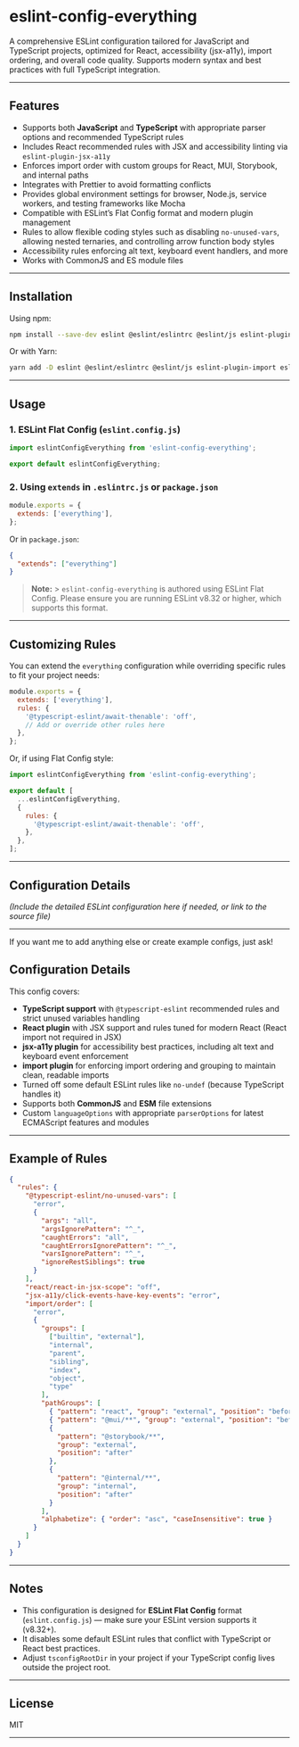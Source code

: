 # eslint-config-everything

A comprehensive ESLint configuration tailored for JavaScript and TypeScript projects, optimized for React, accessibility (jsx-a11y), import ordering, and overall code quality. Supports modern syntax and best practices with full TypeScript integration.

---

## Features

- Supports both **JavaScript** and **TypeScript** with appropriate parser options and recommended TypeScript rules
- Includes React recommended rules with JSX and accessibility linting via `eslint-plugin-jsx-a11y`
- Enforces import order with custom groups for React, MUI, Storybook, and internal paths
- Integrates with Prettier to avoid formatting conflicts
- Provides global environment settings for browser, Node.js, service workers, and testing frameworks like Mocha
- Compatible with ESLint’s Flat Config format and modern plugin management
- Rules to allow flexible coding styles such as disabling `no-unused-vars`, allowing nested ternaries, and controlling arrow function body styles
- Accessibility rules enforcing alt text, keyboard event handlers, and more
- Works with CommonJS and ES module files

---

## Installation

Using npm:

```bash
npm install --save-dev eslint @eslint/eslintrc @eslint/js eslint-plugin-import eslint-plugin-jsx-a11y eslint-plugin-react typescript-eslint globals
```

Or with Yarn:

```bash
yarn add -D eslint @eslint/eslintrc @eslint/js eslint-plugin-import eslint-plugin-jsx-a11y eslint-plugin-react typescript-eslint globals
```

---

## Usage

### 1. ESLint Flat Config (`eslint.config.js`)

```js
import eslintConfigEverything from 'eslint-config-everything';

export default eslintConfigEverything;
```

### 2. Using `extends` in `.eslintrc.js` or `package.json`

```js
module.exports = {
  extends: ['everything'],
};
```

Or in `package.json`:

```json
{
  "extends": ["everything"]
}
```

> **Note:** > `eslint-config-everything` is authored using ESLint Flat Config. Please ensure you are running ESLint v8.32 or higher, which supports this format.

---

## Customizing Rules

You can extend the `everything` configuration while overriding specific rules to fit your project needs:

```js
module.exports = {
  extends: ['everything'],
  rules: {
    '@typescript-eslint/await-thenable': 'off',
    // Add or override other rules here
  },
};
```

Or, if using Flat Config style:

```js
import eslintConfigEverything from 'eslint-config-everything';

export default [
  ...eslintConfigEverything,
  {
    rules: {
      '@typescript-eslint/await-thenable': 'off',
    },
  },
];
```

---

## Configuration Details

_(Include the detailed ESLint configuration here if needed, or link to the source file)_

---

If you want me to add anything else or create example configs, just ask!

## Configuration Details

This config covers:

- **TypeScript support** with `@typescript-eslint` recommended rules and strict unused variables handling
- **React plugin** with JSX support and rules tuned for modern React (React import not required in JSX)
- **jsx-a11y plugin** for accessibility best practices, including alt text and keyboard event enforcement
- **import plugin** for enforcing import ordering and grouping to maintain clean, readable imports
- Turned off some default ESLint rules like `no-undef` (because TypeScript handles it)
- Supports both **CommonJS** and **ESM** file extensions
- Custom `languageOptions` with appropriate `parserOptions` for latest ECMAScript features and modules

---

## Example of Rules

```json
{
  "rules": {
    "@typescript-eslint/no-unused-vars": [
      "error",
      {
        "args": "all",
        "argsIgnorePattern": "^_",
        "caughtErrors": "all",
        "caughtErrorsIgnorePattern": "^_",
        "varsIgnorePattern": "^_",
        "ignoreRestSiblings": true
      }
    ],
    "react/react-in-jsx-scope": "off",
    "jsx-a11y/click-events-have-key-events": "error",
    "import/order": [
      "error",
      {
        "groups": [
          ["builtin", "external"],
          "internal",
          "parent",
          "sibling",
          "index",
          "object",
          "type"
        ],
        "pathGroups": [
          { "pattern": "react", "group": "external", "position": "before" },
          { "pattern": "@mui/**", "group": "external", "position": "before" },
          {
            "pattern": "@storybook/**",
            "group": "external",
            "position": "after"
          },
          {
            "pattern": "@internal/**",
            "group": "internal",
            "position": "after"
          }
        ],
        "alphabetize": { "order": "asc", "caseInsensitive": true }
      }
    ]
  }
}
```

---

## Notes

- This configuration is designed for **ESLint Flat Config** format (`eslint.config.js`) — make sure your ESLint version supports it (v8.32+).
- It disables some default ESLint rules that conflict with TypeScript or React best practices.
- Adjust `tsconfigRootDir` in your project if your TypeScript config lives outside the project root.

---

## License

MIT

---
